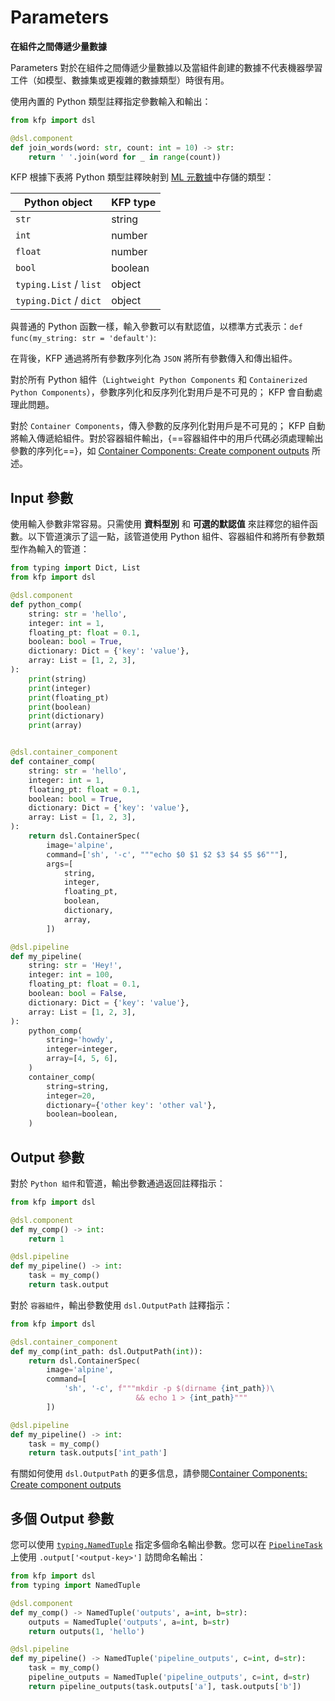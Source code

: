 # Parameters

**在組件之間傳遞少量數據**

Parameters 對於在組件之間傳遞少量數據以及當組件創建的數據不代表機器學習工件（如模型、數據集或更複雜的數據類型）時很有用。

使用內置的 Python 類型註釋指定參數輸入和輸出：

```python
from kfp import dsl

@dsl.component
def join_words(word: str, count: int = 10) -> str:
    return ' '.join(word for _ in range(count))
```

KFP 根據下表將 Python 類型註釋映射到 [ML 元數據](https://github.com/google/ml-metadata)中存儲的類型：

|Python object	|KFP type|
|---------------|--------|
|`str`	|string|
|`int`	|number|
|`float`	|number|
|`bool`	|boolean|
|`typing.List` / `list`	|object|
|`typing.Dict` / `dict`	|object|

與普通的 Python 函數一樣，輸入參數可以有默認值，以標準方式表示：`def func(my_string: str = 'default')`:

在背後，KFP 通過將所有參數序列化為 `JSON` 將所有參數傳入和傳出組件。

對於所有 Python 組件（`Lightweight Python Components` 和 `Containerized Python Components`），參數序列化和反序列化對用戶是不可見的； KFP 會自動處理此問題。

對於 `Container Components`，傳入參數的反序列化對用戶是不可見的； KFP 自動將輸入傳遞給組件。對於容器組件輸出，{==容器組件中的用戶代碼必須處理輸出參數的序列化==}，如 [Container Components: Create component outputs](https://www.kubeflow.org/docs/components/pipelines/v2/components/container-components#create-component-outputs) 所述。

## Input 參數

使用輸入參數非常容易。只需使用 **資料型別** 和 **可選的默認值** 來註釋您的組件函數。以下管道演示了這一點，該管道使用 Python 組件、容器組件和將所有參數類型作為輸入的管道：

```python
from typing import Dict, List
from kfp import dsl

@dsl.component
def python_comp(
    string: str = 'hello',
    integer: int = 1,
    floating_pt: float = 0.1,
    boolean: bool = True,
    dictionary: Dict = {'key': 'value'},
    array: List = [1, 2, 3],
):
    print(string)
    print(integer)
    print(floating_pt)
    print(boolean)
    print(dictionary)
    print(array)


@dsl.container_component
def container_comp(
    string: str = 'hello',
    integer: int = 1,
    floating_pt: float = 0.1,
    boolean: bool = True,
    dictionary: Dict = {'key': 'value'},
    array: List = [1, 2, 3],
):
    return dsl.ContainerSpec(
        image='alpine',
        command=['sh', '-c', """echo $0 $1 $2 $3 $4 $5 $6"""],
        args=[
            string,
            integer,
            floating_pt,
            boolean,
            dictionary,
            array,
        ])

@dsl.pipeline
def my_pipeline(
    string: str = 'Hey!',
    integer: int = 100,
    floating_pt: float = 0.1,
    boolean: bool = False,
    dictionary: Dict = {'key': 'value'},
    array: List = [1, 2, 3],
):
    python_comp(
        string='howdy',
        integer=integer,
        array=[4, 5, 6],
    )
    container_comp(
        string=string,
        integer=20,
        dictionary={'other key': 'other val'},
        boolean=boolean,
    )
```

## Output 參數

對於 `Python 組件`和管道，輸出參數通過返回註釋指示：

```python
from kfp import dsl

@dsl.component
def my_comp() -> int:
    return 1

@dsl.pipeline
def my_pipeline() -> int:
    task = my_comp()
    return task.output
```

對於 `容器組件`，輸出參數使用 `dsl.OutputPath` 註釋指示：

```python
from kfp import dsl

@dsl.container_component
def my_comp(int_path: dsl.OutputPath(int)):
    return dsl.ContainerSpec(
        image='alpine',
        command=[
            'sh', '-c', f"""mkdir -p $(dirname {int_path})\
                            && echo 1 > {int_path}"""
        ])

@dsl.pipeline
def my_pipeline() -> int:
    task = my_comp()
    return task.outputs['int_path']
```

有關如何使用 `dsl.OutputPath` 的更多信息，請參閱[Container Components: Create component outputs](https://www.kubeflow.org/docs/components/pipelines/v2/components/container-components#create-component-outputs)

## 多個 Output 參數

您可以使用 [`typing.NamedTuple`](https://docs.python.org/3/library/typing.html#typing.NamedTuple) 指定多個命名輸出參數。您可以在 [`PipelineTask`](https://kubeflow-pipelines.readthedocs.io/en/master/source/dsl.html#kfp.dsl.PipelineTask) 上使用 `.output['<output-key>']` 訪問命名輸出：

```python
from kfp import dsl
from typing import NamedTuple

@dsl.component
def my_comp() -> NamedTuple('outputs', a=int, b=str):
    outputs = NamedTuple('outputs', a=int, b=str)
    return outputs(1, 'hello')

@dsl.pipeline
def my_pipeline() -> NamedTuple('pipeline_outputs', c=int, d=str):
    task = my_comp()
    pipeline_outputs = NamedTuple('pipeline_outputs', c=int, d=str)
    return pipeline_outputs(task.outputs['a'], task.outputs['b'])
```



